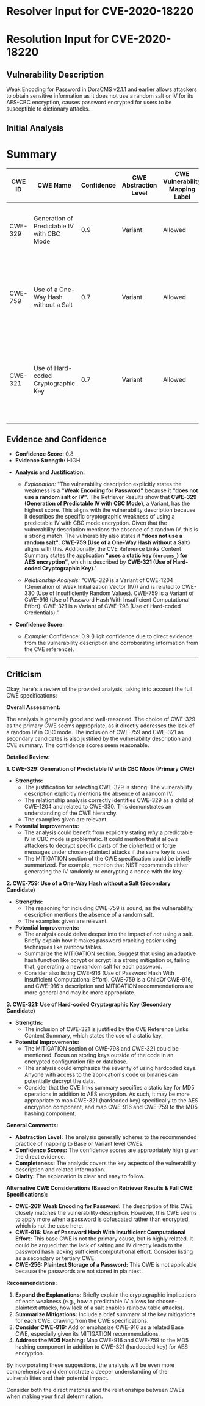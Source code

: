 # Resolver Input for CVE-2020-18220

# Resolution Input for CVE-2020-18220

## Vulnerability Description
Weak Encoding for Password in DoraCMS v2.1.1 and earlier allows attackers to obtain sensitive information as it does not use a random salt or IV for its AES-CBC encryption, causes password encrypted for users to be susceptible to dictionary attacks.

## Initial Analysis
# Summary
| CWE ID | CWE Name | Confidence | CWE Abstraction Level | CWE Vulnerability Mapping Label | CWE-Vulnerability Mapping Notes |
|---|---|---|---|---|---|
| CWE-329 | Generation of Predictable IV with CBC Mode | 0.9 | Variant | Allowed | Primary CWE. Predictable IV with CBC mode is a specific cryptographic weakness. |
| CWE-759 | Use of a One-Way Hash without a Salt | 0.7 | Variant | Allowed | Secondary Candidate. Vulnerability description indicates the product does not use a random salt for its encryption. |
| CWE-321 | Use of Hard-coded Cryptographic Key | 0.7 | Variant | Allowed | Secondary Candidate. CVE Reference Links Content Summary indicates the application uses a static key for AES encryption. |

## Evidence and Confidence

*   **Confidence Score:** 0.8
*   **Evidence Strength:** HIGH

- **Analysis and Justification:**  
  - *Explanation:* "The vulnerability description explicitly states the weakness is a **"Weak Encoding for Password"** because it **"does not use a random salt or IV"**. The Retriever Results show that **CWE-329 (Generation of Predictable IV with CBC Mode)**, a Variant, has the highest score. This aligns with the vulnerability description because it describes the specific cryptographic weakness of using a predictable IV with CBC mode encryption. Given that the vulnerability description mentions the absence of a random IV, this is a strong match. The vulnerability also states it **"does not use a random salt"**. **CWE-759 (Use of a One-Way Hash without a Salt)** aligns with this. Additionally, the CVE Reference Links Content Summary states the application **"uses a static key (`doracms_`) for AES encryption"**, which is described by **CWE-321 (Use of Hard-coded Cryptographic Key)**."
  
  - *Relationship Analysis:* "CWE-329 is a Variant of CWE-1204 (Generation of Weak Initialization Vector (IV)) and is related to CWE-330 (Use of Insufficiently Random Values). CWE-759 is a Variant of CWE-916 (Use of Password Hash With Insufficient Computational Effort). CWE-321 is a Variant of CWE-798 (Use of Hard-coded Credentials)."

- **Confidence Score:**  
  - *Example:* Confidence: 0.9 (High confidence due to direct evidence from the vulnerability description and corroborating information from the CVE reference).
---

## Criticism
Okay, here's a review of the provided analysis, taking into account the full CWE specifications:

**Overall Assessment:**

The analysis is generally good and well-reasoned.  The choice of CWE-329 as the primary CWE seems appropriate, as it directly addresses the lack of a random IV in CBC mode. The inclusion of CWE-759 and CWE-321 as secondary candidates is also justified by the vulnerability description and CVE summary. The confidence scores seem reasonable.

**Detailed Review:**

**1. CWE-329: Generation of Predictable IV with CBC Mode (Primary CWE)**

*   **Strengths:**
    *   The justification for selecting CWE-329 is strong. The vulnerability description explicitly mentions the absence of a random IV.
    *   The relationship analysis correctly identifies CWE-329 as a child of CWE-1204 and related to CWE-330. This demonstrates an understanding of the CWE hierarchy.
    *   The examples given are relevant.
*   **Potential Improvements:**
    *   The analysis could benefit from explicitly stating *why* a predictable IV in CBC mode is problematic.  It could mention that it allows attackers to decrypt specific parts of the ciphertext or forge messages under chosen-plaintext attacks if the same key is used.
    *   The MITIGATION section of the CWE specification could be briefly summarized. For example, mention that NIST recommends either generating the IV randomly or encrypting a nonce with the key.

**2. CWE-759: Use of a One-Way Hash without a Salt (Secondary Candidate)**

*   **Strengths:**
    *   The reasoning for including CWE-759 is sound, as the vulnerability description mentions the absence of a random salt.
    *   The examples given are relevant.
*   **Potential Improvements:**
    *   The analysis could delve deeper into the impact of *not* using a salt. Briefly explain how it makes password cracking easier using techniques like rainbow tables.
    *   Summarize the MITIGATION section. Suggest that using an adaptive hash function like bcrypt or scrypt is a strong mitigation or, failing that, generating a new random salt for each password.
    *   Consider also listing CWE-916 (Use of Password Hash With Insufficient Computational Effort). CWE-759 is a ChildOf CWE-916, and CWE-916's description and MITIGATION recommendations are more general and may be more appropriate. 

**3. CWE-321: Use of Hard-coded Cryptographic Key (Secondary Candidate)**

*   **Strengths:**
    *   The inclusion of CWE-321 is justified by the CVE Reference Links Content Summary, which states the use of a static key.
*   **Potential Improvements:**
    *   The MITIGATION section of CWE-798 and CWE-321 could be mentioned. Focus on storing keys outside of the code in an encrypted configuration file or database.
    *   The analysis could emphasize the severity of using hardcoded keys. Anyone with access to the application's code or binaries can potentially decrypt the data.
    * Consider that the CVE links summary specifies a static key for MD5 operations in addition to AES encryption. As such, it may be more appropriate to map CWE-321 (hardcoded key) specifically to the AES encryption component, and map CWE-916 and CWE-759 to the MD5 hashing component.

**General Comments:**

*   **Abstraction Level:** The analysis generally adheres to the recommended practice of mapping to Base or Variant level CWEs.
*   **Confidence Scores:** The confidence scores are appropriately high given the direct evidence.
*   **Completeness:** The analysis covers the key aspects of the vulnerability description and related information.
*   **Clarity:** The explanation is clear and easy to follow.

**Alternative CWE Considerations (Based on Retriever Results & Full CWE Specifications):**

*   **CWE-261: Weak Encoding for Password:** The description of this CWE closely matches the vulnerability description. However, this CWE seems to apply more when a password is obfuscated rather than encrypted, which is not the case here.
*   **CWE-916: Use of Password Hash With Insufficient Computational Effort:** This base CWE is not the primary cause, but is highly related. It could be argued that the lack of salting and IV directly leads to the password hash lacking sufficient computational effort. Consider listing as a secondary or tertiary CWE.
*   **CWE-256: Plaintext Storage of a Password:** This CWE is not applicable because the passwords are not stored in plaintext.

**Recommendations:**

1.  **Expand the Explanations:** Briefly explain the cryptographic implications of each weakness (e.g., how a predictable IV allows for chosen-plaintext attacks, how lack of a salt enables rainbow table attacks).
2.  **Summarize Mitigations:** Include a brief summary of the key mitigations for each CWE, drawing from the CWE specifications.
3.  **Consider CWE-916:** Add or emphasize CWE-916 as a related Base CWE, especially given its MITIGATION recommendations.
4.  **Address the MD5 Hashing:** Map CWE-916 and CWE-759 to the MD5 hashing component in addition to CWE-321 (hardcoded key) for AES encryption.

By incorporating these suggestions, the analysis will be even more comprehensive and demonstrate a deeper understanding of the vulnerabilities and their potential impact.

Consider both the direct matches and the relationships between CWEs
when making your final determination.
        